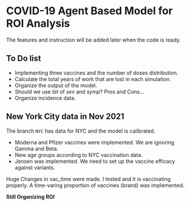 # COVID-19 Agent Based Model for ROI Analysis

The features and instruction will be added later when the code is ready.

## To Do list

- Implementing three vaccines and the number of doses distribution.
- Calculate the total years of work that are lost in each simulation.
- Organize the output of the model.
- Should we use *lat* of *sev* and *symp*? Pros and Cons...
- Organize incidence data.



## New York City data in Nov 2021

The branch `NYC` has data for NYC and the model is calibrated. 

- Moderna and Pfizer vaccines were implemented. We are ignoring Gamma and Beta.
- New age groups according to NYC vaccination data.
- Jensen was implemented. We need to set up the vaccine efficacy against variants.

Huge Changes in vac_time were made. I tested and it is vaccinating properly.
A time-varing proportion of vaccines (brand) was implemented.


**Still Organizing ROI**